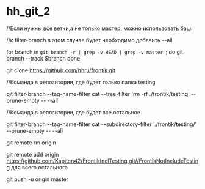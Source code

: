 # hh_git_2

//Если нужны все ветки,а не только мастер, можно использовать баш.

//к filter-branch в этом случае будет необходимо добавить --all

for branch in `git branch -r | grep -v HEAD | grep -v master `; do
   git branch --track $branch
done

git clone https://github.com/hhru/frontik.git


//Команда в репозитории, где будет только папка testing

git filter-branch --tag-name-filter cat --tree-filter 'rm -rf  ./frontik/testing' --prune-empty -- --all

//Команда в репозитории, где будет все остальное

git filter-branch --tag-name-filter cat --subdirectory-filter './frontik/testing/' --prune-empty -- --all

git remote rm origin

git remote add origin https://github.com/Kapiton42/FrontikInclTesting.git//FrontikNotIncludeTesting для всего остального

git push -u origin master
